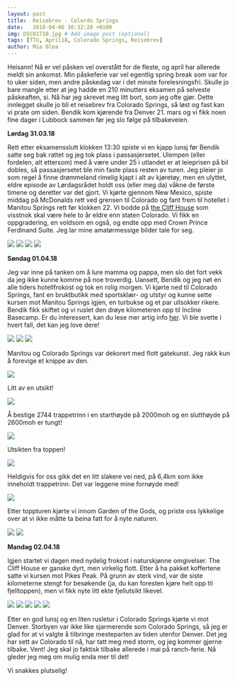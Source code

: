 ```yaml
---
layout: post
title:  Reisebrev - Colordo Springs
date:   2018-04-06 16:32:20 +0100
img: DSC01710.jpg # Add image post (optional)
tags: [TTU, April18, Colorado Springs, Reisebrev]
author: Mia Olea 
---
```

Heisann! Nå er vel påsken vel overstått for de fleste, og april har allerede meldt sin ankomst. Min påskeferie var vel egentlig spring break som var for to uker siden, men andre påskedag var i det minste forelesningsfri. Skulle jo bare mangle etter at jeg hadde en 210 minutters eksamen på selveste påskeaften, si. Nå har jeg skrevet meg litt bort, som jeg ofte gjør. Dette innlegget skulle jo bli et reisebrev fra Colorado Springs, så løst og fast kan vi prate om siden. Bendik kom kjørende fra Denver 21. mars og vi fikk noen fine dager i Lubbock sammen før jeg slo følge på tilbakeveien. 

**Lørdag 31.03.18**

Rett etter eksamensslutt klokken 13:30 spiste vi en kjapp lunsj før Bendik satte seg bak rattet og jeg tok plass i passasjersetet. Ulempen (eller fordelen, alt ettersom) med å være under 25 i utlandet er at leieprisen på bil dobles, så passasjersetet ble min faste plass resten av turen. Jeg pleier jo som regel å finne drømmeland rimelig kjapt i alt av kjøretøy, men en ulyttet, eldre episode av Lørdagsrådet holdt oss (eller meg da) våkne de første timene og deretter var det gjort. Vi kjørte gjennom New Mexico, spiste middag på McDonalds rett ved grensen til Colorado og fant frem til hotellet i Manitou Springs rett før klokken 22. Vi bodde på [the Cliff House](https://www.thecliffhouse.com/) som visstnok skal være hele to år eldre enn staten Colorado. Vi fikk en oppgradering, en voldsom en også, og endte opp med Crown Prince Ferdinand Suite. Jeg lar mine amatørmessige bilder tale for seg.

![]({{site.baseurl}}/assets/img/DSC01616.jpg)
![]({{site.baseurl}}/assets/img/DSC01619.jpg)
![]({{site.baseurl}}/assets/img/DSC01615.jpg)
![]({{site.baseurl}}/assets/img/DSC01629.jpg)

**Søndag 01.04.18**

Jeg var inne på tanken om å lure mamma og pappa, men slo det fort vekk da jeg ikke kunne komme på noe troverdig. Uansett, Bendik og jeg nøt en alle tiders hotellfrokost og tok en rolig morgen. Vi kjørte ned til Colorado Springs, fant en bruktbutikk med sportsklær- og utstyr og kunne sette kursen mot Manitou Springs igjen, en turbukse og et par ullsokker rikere. Bendik fikk skiftet og vi ruslet den drøye kilometeren opp til Incline Basecamp. Er du interessert, kan du lese mer artig info [her](https://www.visitcos.com/things-to-do/outdoors/manitou-incline-near-colorado-springs-colorado/). Vi ble svette i hvert fall, det kan jeg love dere!

![]({{site.baseurl}}/assets/img/DSC01629.jpg)
![]({{site.baseurl}}/assets/img/DSC01634.jpg)
![]({{site.baseurl}}/assets/img/DSC01700.jpg)

Manitou og Colorado Springs var dekorert med flott gatekunst. Jeg rakk kun å forevige et knippe av den.

![]({{site.baseurl}}/assets/img/DSC01672.jpg)

Litt av en utsikt!

![]({{site.baseurl}}/assets/img/DSC01671.jpg)

Å bestige 2744 trappetrinn i en starthøyde på 2000moh og en slutthøyde på 2600moh er tungt!

![]({{site.baseurl}}/assets/img/DSC01681.jpg)

Utsikten fra toppen!

![]({{site.baseurl}}/assets/img/DSC01688.jpg)

Heldigvis for oss gikk det en litt slakere vei ned, på 6,4km som ikke inneholdt trappetrinn. Det var leggene mine fornøyde med!

![]({{site.baseurl}}/assets/img/DSC01701.jpg)

Etter toppturen kjørte vi innom Garden of the Gods, og priste oss lykkelige over at vi ikke måtte ta beina fatt for å nyte naturen. 

![]({{site.baseurl}}/assets/img/DSC01704.jpg)
![]({{site.baseurl}}/assets/img/DSC01702.jpg)

**Mandag 02.04.18**

Igjen startet vi dagen med nydelig frokost i naturskjønne omgivelser. The Cliff House er ganske dyrt, men virkelig flott. Etter å ha pakket koffertene satte vi kursen mot Pikes Peak. På grunn av sterk vind, var de siste kilometerne stengt for besøkende (ja, du kan foresten kjøre helt opp til fjelltoppen), men vi fikk nyte litt ekte fjellutsikt likevel. 

![]({{site.baseurl}}/assets/img/DSC01713.jpg)
![]({{site.baseurl}}/assets/img/DSC01716.jpg)
![]({{site.baseurl}}/assets/img/DSC01721.jpg)
![]({{site.baseurl}}/assets/img/DSC01730.jpg)
![]({{site.baseurl}}/assets/img/DSC01736.jpg)

Etter en god lunsj og en liten rusletur i Colorado Springs kjørte vi mot Denver. Storbyen var ikke like sjarmerende som Colorado Springs, så jeg er glad for at vi valgte å tilbringe mesteparten av tiden utenfor Denver. Det jeg har sett av Colorado til nå, har tatt meg med storm, og jeg kommer gjerne tilbake. Vent! Jeg skal jo faktisk tilbake allerede i mai på ranch-ferie. Nå gleder jeg meg om mulig enda mer til det!

Vi snakkes plutselig! 
